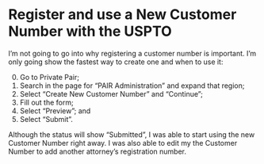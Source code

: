 Register and use a New Customer Number with the USPTO
====================

I’m not going to go into why registering a customer number is important. I’m only going show the fastest way to create one and when to use it:

0. Go to Private Pair;
0. Search in the page for “PAIR Administration” and expand that region;
0. Select “Create New Customer Number” and “Continue”;
0. Fill out the form;
0. Select “Preview”; and
0. Select “Submit”.

Although the status will show “Submitted”, I was able to start using the new Customer Number right away. I was also able to edit my the Customer Number to add another attorney’s registration number.